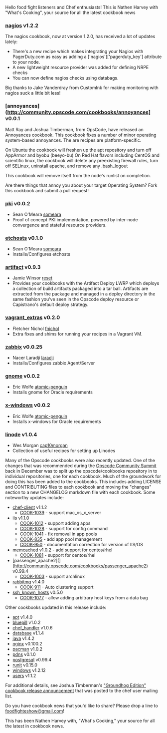 Hello food fight listeners and Chef enthusiasts!  This is Nathen Harvey with "What's Cooking", your source for all the latest cookbook
news


### [nagios](http://community.opscode.com/cookbooks/nagios) v1.2.2

  The nagios cookbook, now at version 1.2.0, has received a lot of updates lately:

  * There's a new recipe which makes integrating your Nagios with PagerDuty.com as easy as adding a ['nagios']['pagerduty_key'] attribute to your node.
  * A new lightweight resource provider was added for defining NRPE checks
  * You can now define nagios checks using databags.

  Big thanks to Jake Vanderdray from CustomInk for making monitoring with nagios suck a little bit less!

### [annoyances](http://community.opscode.com/cookbooks/annoyances] v0.0.1

  Matt Ray and Joshua Timberman, from OpsCode, have released an Annoyances cookbook.  This cookbook fixes a number of minor operating system-based annoyances. The are recipes are platform-specific.

  On Ubuntu the cookbook will freshen up the apt repository and turn off AppArmor and byobu (beeyo-bu)
  On Red Hat flavors including CentOS and scientific linux, the cookbook will delete any preexisting firewall rules, turn off SELinux, uninstall apache, and remove any .bash_logout

  This cookbook will remove itself from the node's runlist on completion.

  Are there things that annoy you about your target Operating System?  Fork this cookbook and submit a pull request!

### [pki](http://community.opscode.com/cookbooks/pki) v0.0.2

 * Sean O'Meara [someara](http://community.opscode.com/users/someara)
 * Proof of concept PKI implementation, powered by inter-node convergence and stateful resource providers.

### [etchosts](http://community.opscode.com/cookbooks/etchosts) v0.1.0

 * Sean O'Meara [someara](http://community.opscode.com/users/someara)
 * Installs/Configures etchosts

### [artifact](http://community.opscode.com/cookbooks/artifact) v0.9.3

 * 	Jamie Winsor [reset](http://community.opscode.com/users/reset)
 * Provides your cookbooks with the Artifact Deploy LWRP which deploys a collection of build artifacts packaged into a tar ball. Artifacts are extracted from the package and managed in a deploy directory in the same fashion you've seen in the Opscode deploy resource or Capistrano's default deploy strategy. 

### [vagrant_extras](http://community.opscode.com/cookbooks/vagrant_extras) v0.2.0

 * Fletcher Nichol [fnichol](http://community.opscode.com/users/fnichol)
 * Extra fixes and shims for running your recipes in a Vagrant VM.

### [zabbix](http://community.opscode.com/cookbooks/zabbix) v0.0.25

 * Nacer Laradji [laradji](http://community.opscode.com/users/laradji)
 * Installs/Configures zabbix Agent/Server

### [gnome](http://community.opscode.com/cookbooks/gnome) v0.0.2

 * Eric Wolfe [atomic-penguin](http://community.opscode.com/users/atomic-penguin)
 * Installs gnome for Oracle requirements

### [x-windows](http://community.opscode.com/cookbooks/x-windows) v0.0.2
 * Eric Wolfe [atomic-penguin](http://community.opscode.com/users/atomic-penguin)
 * Installs x-windows for Oracle requirements

### [linode](http://community.opscode.com/cookbooks/linode) v1.0.4
 * Wes Morgan [cap10morgan](http://community.opscode.com/users/cap10morgan)
 * Collection of useful recipes for setting up Linodes


Many of the Opscode cookbooks were also recently updated. One of the changes that was recommended during the [Opscode Community Summit](http://wiki.opscode.com/display/chef/Opscode+Community+Summit+1) 
back in December was to split up the opscode/cookbooks repository in to individual repositories, one for each cookbook.  Much 
of the groundwork for doing this has been added to the cookbooks.  This includes adding LICENSE and CONTRIBUTING files to each cookbook 
and moving the "changes" section to a new CHANGELOG markdown file with each cookbook.  Some noteworthy updates include:

* [chef-client](http://community.opscode.com/cookbooks/chef-client) v1.1.2
  * [COOK-1039](http://tickets.opscode.com/browse/COOK-1039) - support mac_os_x_server
* iis v1.1.0
  * [COOK-1012](http://tickets.opscode.com/browse/COOK-1012) - support adding apps
  * [COOK-1028](http://tickets.opscode.com/browse/COOK-1028) - support for config command
  * [COOK-1041](http://tickets.opscode.com/browse/COOK-1041) - fix removal in app pools
  * [COOK-835](http://tickets.opscode.com/browse/COOK-835) - add app pool management
  * [COOK-950](http://tickets.opscode.com/browse/COOK-950) - documentation correction for version of IIS/OS
* [memcached](http://community.opscode.com/cookbooks/memcached) v1.0.2 - add support for centos/rhel
  * [COOK-1081](http://tickets.opscode.com/browse/COOK-1081) - support for centos/rhel
* [passenger_apache2](](http://community.opscode.com/cookbooks/passenger_apache2) v0.99.4
  * [COOK-1003](http://tickets.opscode.com/browse/COOK-1003) - support archlinux
* [rabbitmq](http://community.opscode.com/cookbooks/rabbitmq) v1.4.0
  * [COOK-911](http://tickets.opscode.com/browse/COOK-911) - Auto clustering support
* [ssh_known_hosts](http://community.opscode.com/cookbooks/ssh_known_hosts) v0.5.0
  * [COOK-1077](http://tickets.opscode.com/browse/COOK-1077) - allow adding arbitrary host keys from a data bag

Other cookbooks updated in this release include:

* [apt](http://community.opscode.com/apt) v1.4.0
* [bluepill](http://community.opscode.com/bluepill) v1.0.2
* [chef_handler](http://community.opscode.com/chef_handler) v1.0.6
* [database](http://community.opscode.com/database) v1.1.4
* [java](http://community.opscode.com/java) v1.4.2
* [nginx](http://community.opscode.com/nginx) v0.100.2
* [pacman](http://community.opscode.com/pacman) v1.0.2
* [pdns](http://community.opscode.com/pdns) v0.1.0
* [postgresql](http://community.opscode.com/postgresql) v0.99.4
* [runit](http://community.opscode.com/runit) v0.15.0
* [windows](http://community.opscode.com/windows) v1.2.12
* [users](http://community.opscode.com/users) v1.1.2

For additional details, see Joshua Timberman's ["Groundhog Edition" cookbook release announcement](http://lists.opscode.com/sympa/arc/chef/2012-03/msg00107.html) that was posted to the chef user mailing list.

Do you have cookbook news that you'd like to share?  Please drop a line to foodfighteshow@gmail.com!

This has been Nathen Harvey with, "What's Cooking," your source for all the latest in cookbook news.
